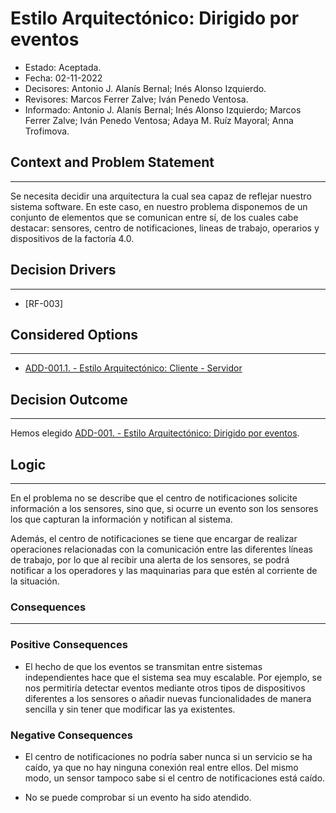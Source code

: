 # Estilo Arquitectónico: Dirigido por eventos

- Estado: Aceptada.
- Fecha: 02-11-2022
- Decisores: Antonio J. Alanís Bernal; Inés Alonso Izquierdo.
- Revisores: Marcos Ferrer Zalve; Iván Penedo Ventosa.
- Informado: Antonio J. Alanís Bernal; Inés Alonso Izquierdo; Marcos Ferrer Zalve; Iván Penedo Ventosa; Adaya M. Ruíz Mayoral; Anna Trofimova.

## Context and Problem Statement

---
Se necesita decidir una arquitectura la cual sea capaz de reflejar nuestro sistema software. En este caso, en nuestro problema disponemos de un conjunto de elementos que se comunican entre sí, de los cuales cabe destacar: sensores, centro de notificaciones, lineas de trabajo, operarios y dispositivos de la factoría 4.0.

## Decision Drivers

---

- [RF-003]

## Considered Options

---

- [ADD-001.1. - Estilo Arquitectónico: Cliente - Servidor](./ADD-001.1.md)

## Decision Outcome

---
Hemos elegido [ADD-001. - Estilo Arquitectónico: Dirigido por eventos](./ADD-001.md).

## Logic

---
En el problema no se describe que el centro de notificaciones solicite información a los sensores, sino que, si ocurre un evento son los sensores los que capturan la información y notifican al sistema.

Además, el centro de notificaciones se tiene que encargar de realizar operaciones relacionadas con la comunicación entre las diferentes líneas de trabajo, por lo que al recibir una alerta de los sensores, se podrá notificar a los operadores y las maquinarias para que estén al corriente de la situación.

### Consequences

---

### Positive Consequences

- El hecho de que los eventos se transmitan entre sistemas independientes hace que el sistema sea muy escalable. Por ejemplo, se nos permitiría detectar eventos mediante otros tipos de dispositivos diferentes a los sensores o añadir nuevas funcionalidades de manera sencilla y sin tener que modificar las ya existentes.

### Negative Consequences

- El centro de notificaciones no podría saber nunca si un servicio se ha caído, ya que no hay ninguna conexión real entre ellos. Del mismo modo, un sensor tampoco sabe si el centro de notificaciones está caído.

- No se puede comprobar si un evento ha sido atendido.
